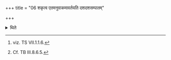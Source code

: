+++
title = "06 शकृत्व एतमनुवाकमावर्तयति दशदशसम्पातम्"

+++

<details><summary>थिते</summary>

6. He repeats this section[^1] for one-hundred-times, taking each time ten (formulae) in a group; or he (repeats for) unlimited number[^2].  

[^1]: viz. TS VII.1.1.6.  

[^2]: Cf. TB III.8.6.5.  
</details>
